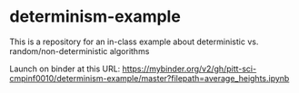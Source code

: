 # determinism-example

This is a repository for an in-class example about deterministic vs. random/non-deterministic algorithms


Launch on binder at this URL: https://mybinder.org/v2/gh/pitt-sci-cmpinf0010/determinism-example/master?filepath=average_heights.ipynb